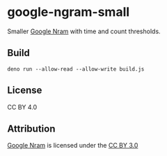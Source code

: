 # google-ngram-small

Smaller
[Google Nram](https://storage.googleapis.com/books/ngrams/books/datasetsv3.html)
with time and count thresholds.

## Build

```
deno run --allow-read --allow-write build.js
```

## License

CC BY 4.0

## Attribution

[Google Nram](https://storage.googleapis.com/books/ngrams/books/datasetsv3.html)
is licensed under the [CC BY 3.0](https://creativecommons.org/licenses/by/3.0/)
